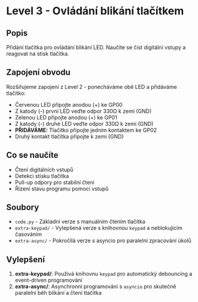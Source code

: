 # Level 3 - Ovládání blikání tlačítkem

## Popis
Přidání tlačítka pro ovládání blikání LED. Naučíte se číst digitální vstupy a reagovat na stisk tlačítka.

## Zapojení obvodu
Rozšiřujeme zapojení z Level 2 - ponecháváme obě LED a přidáváme tlačítko:
- Červenou LED připojte anodou (+) ke GP00
- Z katody (-) první LED veďte odpor 330Ω k zemi (GND)
- Zelenou LED připojte anodou (+) ke GP01  
- Z katody (-) druhé LED veďte odpor 330Ω k zemi (GND)
- **PŘIDÁVÁME:** Tlačítko připojte jedním kontaktem ke GP02
- Druhý kontakt tlačítka připojte k zemi (GND)

## Co se naučíte
- Čtení digitálních vstupů
- Detekci stisku tlačítka
- Pull-up odpory pro stabilní čtení
- Řízení stavu programu pomocí vstupů

## Soubory
- `code.py` - Základní verze s manuálním čtením tlačítka
- `extra-keypad/` - Vylepšená verze s knihovnou `keypad` a neblokujícím časováním
- `extra-async/` - Pokročilá verze s asyncio pro paralelní zpracování úkolů

## Vylepšení
1. **extra-keypad/**: Používá knihovnu `keypad` pro automatický debouncing a event-driven programování
2. **extra-async/**: Asynchronní programování s `asyncio` pro skutečně paralelní běh blikání a čtení tlačítka
